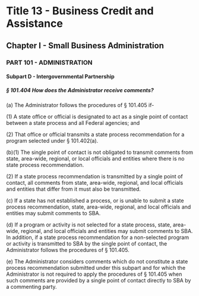 
# Title 13 - Business Credit and Assistance
## Chapter I - Small Business Administration
### PART 101 - ADMINISTRATION
#### Subpart D - Intergovernmental Partnership
##### § 101.404 How does the Administrator receive comments?

(a) The Administrator follows the procedures of § 101.405 if-

(1) A state office or official is designated to act as a single point of contact between a state process and all Federal agencies; and

(2) That office or official transmits a state process recommendation for a program selected under § 101.402(a).

(b)(1) The single point of contact is not obligated to transmit comments from state, area-wide, regional, or local officials and entities where there is no state process recommendation.

(2) If a state process recommendation is transmitted by a single point of contact, all comments from state, area-wide, regional, and local officials and entities that differ from it must also be transmitted.

(c) If a state has not established a process, or is unable to submit a state process recommendation, state, area-wide, regional, and local officials and entities may submit comments to SBA.

(d) If a program or activity is not selected for a state process, state, area-wide, regional, and local officials and entities may submit comments to SBA. In addition, if a state process recommendation for a non-selected program or activity is transmitted to SBA by the single point of contact, the Administrator follows the procedures of § 101.405.

(e) The Administrator considers comments which do not constitute a state process recommendation submitted under this subpart and for which the Administrator is not required to apply the procedures of § 101.405 when such comments are provided by a single point of contact directly to SBA by a commenting party.
